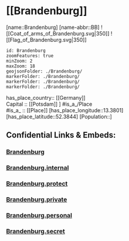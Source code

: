 ﻿---
has_id_wikidata: Q1208
phone number: +49-331-8660
location: [52.3844,13.3801] 
type: State
ISO3166-2: DE-BB
SpocWebEntityId: 29314
isDeleted: false
Confidential: public
tags:
- geo/State
icon: Flag_of_Brandenburg
shares border with:
  - "[[_Standards/WikiData/WD~Mecklenburg-Western Pomerania]]"
  - "[[_Standards/WikiData/WD~Lower Saxony]]"
  - "[[_Standards/WikiData/WD~Saxony]]"
  - "[[_Standards/WikiData/WD~Saxony-Anhalt]]"
  - "[[_Standards/WikiData/WD~Berlin]]"
  - "[[_Standards/WikiData/WD~Lubusz Voivodeship]]"
  - "[[_Standards/WikiData/WD~West Pomeranian Voivodeship]]"
contains the administrative territorial entity:
  - "[[_Standards/WikiData/WD~Potsdam]]"
  - "[[_Standards/WikiData/WD~Cottbus]]"
  - "[[_Standards/WikiData/WD~Brandenburg an der Havel]]"
  - "[[_Standards/WikiData/WD~Frankfurt (Oder)]]"
  - "[[_Standards/WikiData/WD~Uckermark District]]"
  - "[[_Standards/WikiData/WD~Barnim District]]"
  - "[[_Standards/WikiData/WD~Oberhavel District]]"
  - "[[_Standards/WikiData/WD~Ostprignitz-Ruppin District]]"
  - "[[_Standards/WikiData/WD~Prignitz District]]"
  - "[[_Standards/WikiData/WD~Havelland District]]"
  - "[[_Standards/WikiData/WD~Potsdam-Mittelmark District]]"
  - "[[_Standards/WikiData/WD~Teltow-Fläming District]]"
  - "[[_Standards/WikiData/WD~Elbe-Elster District]]"
  - "[[_Standards/WikiData/WD~Oberspreewald-Lausitz District]]"
  - "[[_Standards/WikiData/WD~Spree-Neiße District]]"
  - "[[_Standards/WikiData/WD~Dahme-Spreewald District]]"
  - "[[_Standards/WikiData/WD~Oder-Spree District]]"
  - "[[_Standards/WikiData/WD~Märkisch-Oderland District]]"
capital: "[[_Standards/WikiData/WD~Potsdam]]"
located in time zone:
  - "[[_Standards/WikiData/WD~UTC+01:00]]"
  - "[[_Standards/WikiData/WD~UTC+02:00]]"
language used:
  - "[[_Standards/WikiData/WD~Upper Sorbian]]"
  - "[[_Standards/WikiData/WD~Lower Sorbian]]"
  - "[[_Standards/WikiData/WD~German]]"
continent: "[[_Standards/WikiData/WD~Europe]]"
elevation above sea level: 0
located in the administrative territorial entity: "[[_Standards/WikiData/WD~Germany]]"
country: "[[_Standards/WikiData/WD~Germany]]"
replaces:
  - "[[_Standards/WikiData/WD~Cottbus District]]"
  - "[[_Standards/WikiData/WD~Frankfurt (Oder) District]]"
  - "[[_Standards/WikiData/WD~Neubrandenburg District]]"
  - "[[_Standards/WikiData/WD~Potsdam District]]"
  - "[[_Standards/WikiData/WD~Schwerin District]]"
German regional key: "12"
NUTS code:
  - DE4
  - DE40
native label:
  - Brandenburg
  - De-Brandenburg2.ogg
population: 2449193
area: 29478.63
Commons gallery: Brandenburg
Commons category: Brandenburg
OmegaWiki Defined Meaning: "414546"
inception: 1990-10-03T00:00:00Z 
has_time_started: 1990-10-03T00:00:00Z 
coat of arms image: http://commons.wikimedia.org/wiki/Special:FilePath/DEU%20Brandenburg%20COA.svg
budget: 16359191300
X username: staatskanzleibb
head of government: "[[_Standards/WikiData/WD~Dietmar Woidke]]"
highest point: "[[_Standards/WikiData/WD~Kutschenberg]]"
twinned administrative body: "[[_Standards/WikiData/WD~Saitama Prefecture]]"
history of topic: "[[_Standards/WikiData/WD~history of Brandenburg]]"
legislative body: "[[_Standards/WikiData/WD~Landtag of Brandenburg]]"
coat of arms: "[[_Standards/WikiData/WD~coat of arms of Brandenburg]]"
flag: "[[_Standards/WikiData/WD~flag of Brandenburg]]"
part of: "[[_Standards/WikiData/WD~Berlin-Brandenburg Metropolitan Region]]"
archives at: "[[_Standards/WikiData/WD~Brandenburgisches Landeshauptarchiv]]"
instance of: "[[_Standards/WikiData/WD~federated state of Germany]]"
main regulatory text: "[[_Standards/WikiData/WD~Constitution of the State of Brandenburg]]"
described by source:
  - "[[_Standards/WikiData/WD~Svensk uppslagsbok]]"
  - "[[_Standards/WikiData/WD~Collier's New Encyclopedia, 1921]]"
  - "[[_Standards/WikiData/WD~Vlastenský slovník historický]]"
follows: "[[_Standards/WikiData/WD~Brandenburg]]"
highest judicial authority: "[[_Standards/WikiData/WD~Constitutional Court of the State of Brandenburg]]"
different from: "[[_Standards/WikiData/WD~Q9178937]]"
geoshape: http://commons.wikimedia.org/data/main/Data:Brandenburg.map
page banner: http://commons.wikimedia.org/wiki/Special:FilePath/Brandenburg%20banner.jpg
flag image: http://commons.wikimedia.org/wiki/Special:FilePath/Flag%20of%20Brandenburg.svg
locator map image: http://commons.wikimedia.org/wiki/Special:FilePath/Locator%20map%20Brandenburg%20in%20Germany.svg
official website: https://www.brandenburg.de/
Dewey Decimal Classification: 2--4315
ISO 3166-2 code: DE-BB
HASC:
  - DE.BB
  - DE.BR
BHCL UUID:
  - f2c98f62-16bd-4579-8ff6-f46db10e11f9
  - bd155553-29e4-47f1-b80d-39cb6a0913cd
FIPS 10-4 (countries and regions): GM11
"Image Archive, Herder Institute": Q1208
Instagram username: unser.brandenburg
Facebook username: UnserBrandenburg
category of people buried here: "[[_Standards/WikiData/WD~Q11813830]]"
topic's main Wikimedia portal: "[[_Standards/WikiData/WD~Portal:Brandenburg]]"
legal form: "[[_Standards/WikiData/WD~Körperschaft des öffentlichen Rechts]]"
office held by head of government: "[[_Standards/WikiData/WD~Minister-President of Brandenburg]]"
economy of topic: "[[_Standards/WikiData/WD~economy of Brandenburg]]"
permanent duplicated item:
  - "[[_Standards/WikiData/WD~Q108828083]]"
  - "[[_Standards/WikiData/WD~Q110739080]]"
  - "[[_Standards/WikiData/WD~Q110739086]]"
  - "[[_Standards/WikiData/WD~Q110739090]]"
  - "[[_Standards/WikiData/WD~Q110739096]]"
coordinate location: Point(13.008055555 52.361944444)
image: http://commons.wikimedia.org/wiki/Special:FilePath/20150524%20Sanssouci%20Castle%207528.jpg
YouTube handle: land.brandenburg
impressum URL: https://www.brandenburg.de/de/impressum/bb1.c.476206.de
privacy policy URL: https://www.brandenburg.de/de/datenschutz/bb1.c.531348.de
contact page URL: https://www.brandenburg.de/de/kontakt/bb1.c.476761.de
email address: mailto:poststelle@stk.brandenburg.de

---

# [[Brandenburg]] 

[name::Brandenburg] 
[name-abbr::BB] 
![[Coat_of_arms_of_Brandenburg.svg|350]] 
![[Flag_of_Brandenburg.svg|350]] 

```leaflet
id: Brandenburg
zoomFeatures: true 
minZoom: 2 
maxZoom: 18
geojsonFolder: ./Brandenburg/
markerFolder: ./Brandenburg/
markerFolder: ./Brandenburg/
markerFolder: ./Brandenburg/
```

has_place_country:: [[Germany]]  
Capital :: [[Potsdam]] ] 
#is_a_/Place  
#is_a_ :: [[Place]] 
[has_place_longitude::13.3801] 
[has_place_latitude::52.3844] 
[Population::] 



## Confidential Links & Embeds: 

### [Brandenburg](/_public/Earth/Continent/Europe/Europe~Central/Germany/Germany~East/Brandenburg.md) 

### [Brandenburg.internal](/_internal/Earth/Continent/Europe/Europe~Central/Germany/Germany~East/Brandenburg.internal.md) 

### [Brandenburg.protect](/_protect/Earth/Continent/Europe/Europe~Central/Germany/Germany~East/Brandenburg.protect.md) 

### [Brandenburg.private](/_private/Earth/Continent/Europe/Europe~Central/Germany/Germany~East/Brandenburg.private.md) 

### [Brandenburg.personal](/_personal/Earth/Continent/Europe/Europe~Central/Germany/Germany~East/Brandenburg.personal.md) 

### [Brandenburg.secret](/_secret/Earth/Continent/Europe/Europe~Central/Germany/Germany~East/Brandenburg.secret.md) 
